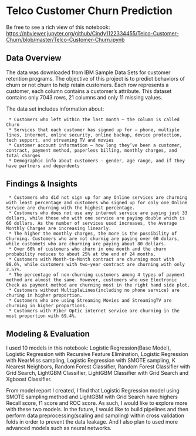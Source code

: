 # Telco Customer Churn Prediction
Be free to see a rich view of this notebook: 
https://nbviewer.jupyter.org/github/Cindy1122334455/Telco-Customer-Churn/blob/master/Telco-Customer-Churn.ipynb

## Data Overview
The data was downloaded from IBM Sample Data Sets for customer retention programs. The objective of this project is to predict behaviors of churn or not churn to help retain customers. Each row represents a customer, each column contains a customer’s attribute.
This dataset contains only 7043 rows, 21 columns and only 11 missing values.

The data set includes information about:

     * Customers who left within the last month – the column is called Churn
     * Services that each customer has signed up for – phone, multiple lines, internet, online security, online backup, device protection, tech support, and streaming TV and movies
     * Customer account information – how long they’ve been a customer, contract, payment method, paperless billing, monthly charges, and total charges
     * Demographic info about customers – gender, age range, and if they have partners and dependents

## Findings & Insights 
     * Customers who did not sign up for any Online services are churning with least percentage and customers who signed up for only one Online Service are churning with the highest percentage.
     * Customers who does not use any internet service are paying just 33 dollars, while those who with one service are paying double which is 66 dollars. As the number of services used increases, the Average Monthly Charges are increasing linearly.
     * The higher the monthly charges, the more is the possibility of Churning. Customers who are not churnig are paying over 60 dolars, while customets who are churning are paying about 80 dollars.
     * Over 60% of customers who churn in one month and the churn probability reduces to about 25% at the end of 24 months.
     * Customers with Month-to-Month contract are churning most with 88.6%, while customers with two-year contract are churning with only 2.57%.
     * The percentage of non-churning customers among 4 types of payment method are almost the same. However, customers who use Electronic Check as payment method are churning most in the right hand side plot.
     * Customers without MultipleLines(including no phone service) are churing in higher proportion.
     * Customers who are using Streaming Movies and StreamingTV are churning in higher proportions.
     * Customers with Fiber Optic internet service are churning in the most proportion with 69.4%.
     
## Modeling & Evaluation
I used 10 models in this notebook: Logistic Regression(Base Model), Logistic Regression with Recursive Feature Elimination, Logistic Regression with NearMiss sampling, Logistic Regression with SMOTE sampling, K Nearest Neighbors, Random Forest Classifier, Random Forest Classifier with Grid Search, LightGBM Classifier, LightGBM Classifier with Grid Search and Xgboost Classifier.

From model report I created, I find that Logistic Regression model using SMOTE sampling method and LightGBM with Grid Search have highers Recall score, f1 score and ROC score. As such, I would like to explore more with these two models.
In the future, I would like to build pipelines and then perform data preprocessing(scaling and sampling) within cross validation folds in order to prevent the data leakage. And I also plan to used more advanced models such as neural networks.
